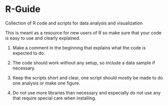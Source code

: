 # R-Guide

Collection of R code and scripts for data analysis and visualization

This is meant as a resource for new users of R so make sure that your code is easy to use and clearly explained.

1.  Make a comment in the beginning that explains what the code is expected to do.

2.  The code should work without any setup, so include a data sample if necessary.

3.  Keep the scripts short and clear, one script should mostly be made to do one analysis or make one figure.

4.  Do not use more libraries than necessary and especially do not use any that require special care when installing.
